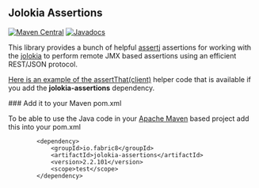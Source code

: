 ## Jolokia Assertions

[![Maven Central](https://maven-badges.herokuapp.com/maven-central/io.fabric8/jolokia-assertions/badge.svg?style=flat-square)](https://maven-badges.herokuapp.com/maven-central/io.fabric8/jolokia-assertions/)
[![Javadocs](http://www.javadoc.io/badge/io.fabric8/jolokia-assertions.svg?color=blue)](http://www.javadoc.io/doc/io.fabric8/jolokia-assertions)

This library provides a bunch of helpful [assertj](http://joel-costigliola.github.io/assertj/) assertions for working with the [jolokia](Jolokia) to perform remote JMX based assertions using an efficient REST/JSON protocol.

[Here is an example of the assertThat(client)](https://github.com/fabric8io/fabric8/blob/master/components/jolokia-assertions/src/test/java/io/fabric8/jolokia/assertions/ExampleTest.java#L47) helper code that is available if you add the **jolokia-assertions** dependency.

### Add it to your Maven pom.xml

To be able to use the Java code in your [Apache Maven](http://maven.apache.org/) based project add this into your pom.xml

            <dependency>
                <groupId>io.fabric8</groupId>
                <artifactId>jolokia-assertions</artifactId>
                <version>2.2.101</version>
                <scope>test</scope>
            </dependency>
